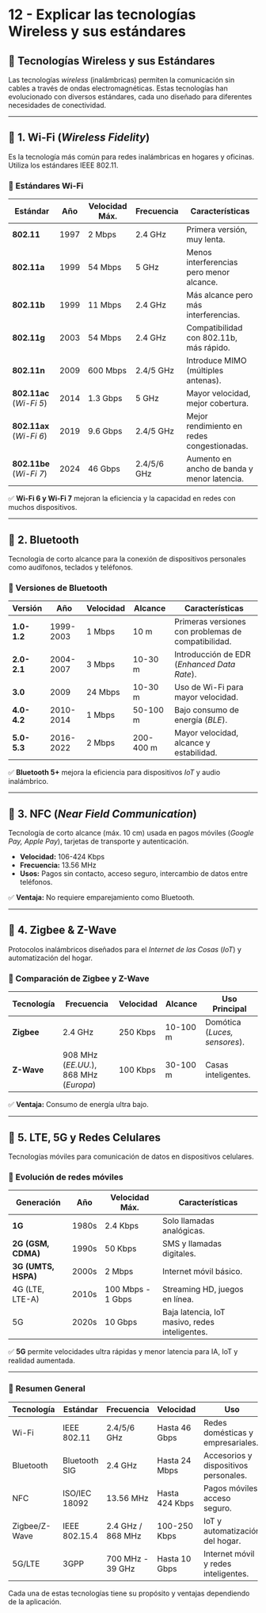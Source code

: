 # 12 - Explicar las tecnologías Wireless y sus estándares  

## 📡 Tecnologías Wireless y sus Estándares  
Las tecnologías *wireless* (inalámbricas) permiten la comunicación sin cables a través de ondas electromagnéticas. Estas tecnologías han evolucionado con diversos estándares, cada uno diseñado para diferentes necesidades de conectividad.  

---

## 🔹 1. Wi-Fi (*Wireless Fidelity*)  
Es la tecnología más común para redes inalámbricas en hogares y oficinas. Utiliza los estándares IEEE 802.11.  

### 📌 Estándares Wi-Fi  
| Estándar        | Año  | Velocidad Máx. | Frecuencia | Características |
|---------------|------|---------------|------------|----------------|
| **802.11**   | 1997 | 2 Mbps        | 2.4 GHz    | Primera versión, muy lenta. |
| **802.11a**  | 1999 | 54 Mbps       | 5 GHz      | Menos interferencias pero menor alcance. |
| **802.11b**  | 1999 | 11 Mbps       | 2.4 GHz    | Más alcance pero más interferencias. |
| **802.11g**  | 2003 | 54 Mbps       | 2.4 GHz    | Compatibilidad con 802.11b, más rápido. |
| **802.11n**  | 2009 | 600 Mbps      | 2.4/5 GHz  | Introduce MIMO (múltiples antenas). |
| **802.11ac** (*Wi-Fi 5*) | 2014 | 1.3 Gbps  | 5 GHz  | Mayor velocidad, mejor cobertura. |
| **802.11ax** (*Wi-Fi 6*) | 2019 | 9.6 Gbps  | 2.4/5 GHz | Mejor rendimiento en redes congestionadas. |
| **802.11be** (*Wi-Fi 7*) | 2024 | 46 Gbps  | 2.4/5/6 GHz | Aumento en ancho de banda y menor latencia. |

✅ **Wi-Fi 6 y Wi-Fi 7** mejoran la eficiencia y la capacidad en redes con muchos dispositivos.  

---

## 🔹 2. Bluetooth  
Tecnología de corto alcance para la conexión de dispositivos personales como audífonos, teclados y teléfonos.  

### 📌 Versiones de Bluetooth  
| Versión | Año  | Velocidad | Alcance    | Características |
|---------|------|-----------|-----------|----------------|
| **1.0-1.2** | 1999-2003 | 1 Mbps  | 10 m      | Primeras versiones con problemas de compatibilidad. |
| **2.0-2.1** | 2004-2007 | 3 Mbps  | 10-30 m   | Introducción de EDR (*Enhanced Data Rate*). |
| **3.0**     | 2009 | 24 Mbps | 10-30 m   | Uso de Wi-Fi para mayor velocidad. |
| **4.0-4.2** | 2010-2014 | 1 Mbps  | 50-100 m  | Bajo consumo de energía (*BLE*). |
| **5.0-5.3** | 2016-2022 | 2 Mbps  | 200-400 m | Mayor velocidad, alcance y estabilidad. |

✅ **Bluetooth 5+** mejora la eficiencia para dispositivos *IoT* y audio inalámbrico.  

---

## 🔹 3. NFC (*Near Field Communication*)  
Tecnología de corto alcance (máx. 10 cm) usada en pagos móviles (*Google Pay, Apple Pay*), tarjetas de transporte y autenticación.  

- **Velocidad:** 106-424 Kbps  
- **Frecuencia:** 13.56 MHz  
- **Usos:** Pagos sin contacto, acceso seguro, intercambio de datos entre teléfonos.  

✅ **Ventaja:** No requiere emparejamiento como Bluetooth.  

---

## 🔹 4. Zigbee & Z-Wave  
Protocolos inalámbricos diseñados para el *Internet de las Cosas* (*IoT*) y automatización del hogar.  

### 📌 Comparación de Zigbee y Z-Wave  
| Tecnología | Frecuencia         | Velocidad | Alcance   | Uso Principal |
|------------|--------------------|-----------|-----------|--------------|
| **Zigbee** | 2.4 GHz            | 250 Kbps  | 10-100 m  | Domótica (*Luces, sensores*). |
| **Z-Wave** | 908 MHz (*EE.UU.*), 868 MHz (*Europa*) | 100 Kbps  | 30-100 m  | Casas inteligentes. |

✅ **Ventaja:** Consumo de energía ultra bajo.  

---

## 🔹 5. LTE, 5G y Redes Celulares  
Tecnologías móviles para comunicación de datos en dispositivos celulares.  

### 📌 Evolución de redes móviles  
| Generación | Año  | Velocidad Máx.  | Características |
|------------|------|-----------------|----------------|
| **1G**     | 1980s  | 2.4 Kbps        | Solo llamadas analógicas. |
| **2G (GSM, CDMA)** | 1990s  | 50 Kbps  | SMS y llamadas digitales. |
| **3G (UMTS, HSPA)** | 2000s  | 2 Mbps  | Internet móvil básico. |
 4G (LTE, LTE-A) | 2010s  | 100 Mbps - 1 Gbps | Streaming HD, juegos en línea.               |
| 5G          | 2020s  | 10 Gbps        | Baja latencia, IoT masivo, redes inteligentes.|

✅ **5G** permite velocidades ultra rápidas y menor latencia para IA, IoT y realidad aumentada.

---

### 🎯 **Resumen General**

| Tecnología    | Estándar          | Frecuencia             | Velocidad       | Uso                                |
|---------------|-------------------|------------------------|-----------------|------------------------------------|
| Wi-Fi         | IEEE 802.11       | 2.4/5/6 GHz            | Hasta 46 Gbps   | Redes domésticas y empresariales.  |
| Bluetooth     | Bluetooth SIG     | 2.4 GHz                | Hasta 24 Mbps   | Accesorios y dispositivos personales.|
| NFC           | ISO/IEC 18092     | 13.56 MHz              | Hasta 424 Kbps  | Pagos móviles, acceso seguro.      |
| Zigbee/Z-Wave | IEEE 802.15.4     | 2.4 GHz / 868 MHz      | 100-250 Kbps    | IoT y automatización del hogar.    |
| 5G/LTE        | 3GPP              | 700 MHz - 39 GHz       | Hasta 10 Gbps   | Internet móvil y redes inteligentes. |

Cada una de estas tecnologías tiene su propósito y ventajas dependiendo de la aplicación.
